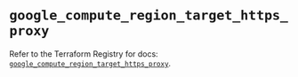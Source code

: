 # `google_compute_region_target_https_proxy`

Refer to the Terraform Registry for docs: [`google_compute_region_target_https_proxy`](https://registry.terraform.io/providers/hashicorp/google-beta/5.38.0/docs/resources/google_compute_region_target_https_proxy).
